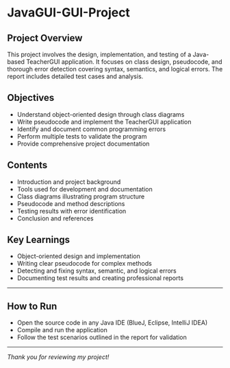 # JavaGUI-GUI-Project

##  Project Overview  
This project involves the design, implementation, and testing of a Java-based TeacherGUI application. It focuses on class design, pseudocode, and thorough error detection covering syntax, semantics, and logical errors. The report includes detailed test cases and analysis.

## Objectives  
- Understand object-oriented design through class diagrams  
- Write pseudocode and implement the TeacherGUI application  
- Identify and document common programming errors  
- Perform multiple tests to validate the program  
- Provide comprehensive project documentation  

## Contents  
- Introduction and project background  
- Tools used for development and documentation  
- Class diagrams illustrating program structure  
- Pseudocode and method descriptions  
- Testing results with error identification  
- Conclusion and references  


## Key Learnings  
- Object-oriented design and implementation  
- Writing clear pseudocode for complex methods  
- Detecting and fixing syntax, semantic, and logical errors  
- Documenting test results and creating professional reports  

---

## How to Run  
- Open the source code in any Java IDE (BlueJ, Eclipse, IntelliJ IDEA)  
- Compile and run the application  
- Follow the test scenarios outlined in the report for validation  

---

*Thank you for reviewing my project!*
